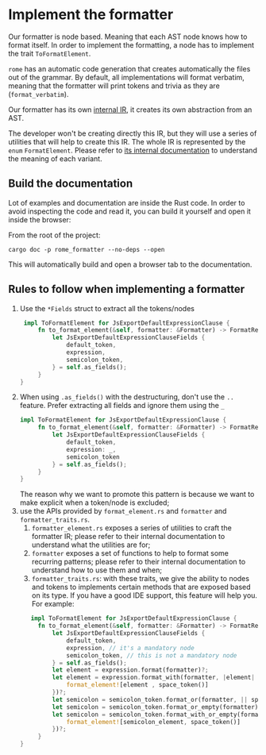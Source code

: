 # Implement the formatter

Our formatter is node based. Meaning that each AST node knows how to format itself. In order to implement
the formatting, a node has to implement the trait `ToFormatElement`.

`rome` has an automatic code generation that creates automatically the files out of the grammar. 
By default, all implementations will format verbatim,
meaning that the formatter will print tokens and trivia as they are (`format_verbatim`).

Our formatter has its own [internal IR](https://en.wikipedia.org/wiki/Intermediate_representation), it creates its own abstraction from an AST.

The developer won't be creating directly this IR, but they will use a series of utilities that will help
to create this IR. The whole IR is represented by the `enum` `FormatElement`. Please refer to [its internal
documentation](#build-the-documentation) to understand the meaning of each variant.


## Build the documentation

Lot of examples and documentation are inside the Rust code. In order to avoid inspecting the code and 
read it, you can build it yourself and open it inside the browser:

From the root of the project: 

```shell
cargo doc -p rome_formatter --no-deps --open
```

This will automatically build and open a browser tab to the documentation.

## Rules to follow when implementing a formatter

1. Use the `*Fields` struct to extract all the tokens/nodes
   ```rust
    impl ToFormatElement for JsExportDefaultExpressionClause {
        fn to_format_element(&self, formatter: &Formatter) -> FormatResult<FormatElement> {
            let JsExportDefaultExpressionClauseFields {
                default_token,
                expression,
                semicolon_token,
            } = self.as_fields();
        }
   }
   ```
2. When using `.as_fields()` with the destructuring, don't use the `..` feature. Prefer extracting all fields and ignore them
   using the `_`
   ```rust
   impl ToFormatElement for JsExportDefaultExpressionClause {
        fn to_format_element(&self, formatter: &Formatter) -> FormatResult<FormatElement> {
            let JsExportDefaultExpressionClauseFields {
                default_token,
                expression: _,
                semicolon_token
            } = self.as_fields();
        }
   }
   ```
   The reason why we want to promote this pattern is because we want to make explicit when a token/node is excluded;
3. use the APIs provided by `format_element.rs` and `formatter` and `formatter_traits.rs`. 
   1. `formatter_element.rs` exposes a series of utilities to craft the formatter IR; please refer to their internal
   documentation to understand what the utilities are for;
   2. `formatter` exposes a set of functions to help to format some recurring patterns; please refer to their internal
   documentation to understand how to use them and when;
   3. `formatter_traits.rs`: with these traits, we give the ability to nodes and tokens to implements certain methods
   that are exposed based on its type. If you have a good IDE support, this feature will help you. For example:
   ```rust
      impl ToFormatElement for JsExportDefaultExpressionClause {
        fn to_format_element(&self, formatter: &Formatter) -> FormatResult<FormatElement> {
            let JsExportDefaultExpressionClauseFields {
                default_token,
                expression, // it's a mandatory node
                semicolon_token, // this is not a mandatory node
            } = self.as_fields();
            let element = expression.format(formatter)?;
            let element = expression.format_with(formatter, |element| {
                format_element![element , space_token()]        
            })?;
            let semicolon = semicolon_token.format_or(formatter, || space_token())?;
            let semicolon = semicolon_token.format_or_empty(formatter)?;
            let semicolon = semicolon_token.format_with_or_empty(formatter, |semicolon_element| {
                format_element![semicolon_element, space_token()]  
            })?;
        }
   }
   ```